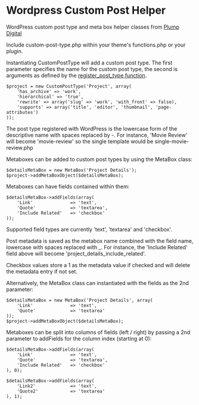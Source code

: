 Wordpress Custom Post Helper
=====================

WordPress custom post type and meta box helper classes from [Plump Digital](http://www.plumpdigital.co.uk)

Include custom-post-type.php within your theme's functions.php or your plugin.

Instantiating CustomPostType will add a custom post type. The first parameter specifies the name for the custom post type, the second is arguments as defined by the [register_post_type function](http://codex.wordpress.org/Function_Reference/register_post_type).

	$project = new CustomPostType('Project', array(
		'has_archive' => 'work',
		'hierarchical' => 'true',
		'rewrite' => array('slug' => 'work', 'with_front' => false),
		'supports' => array('title', 'editor', 'thumbnail', 'page-attributes')
	));
	
The post type registered with WordPress is the lowercase form of the descriptive name with spaces replaced by -. For instance, 'Movie Review' will become 'movie-review' so the single template would be single-movie-review.php

Metaboxes can be added to custom post types by using the MetaBox class:

	$detailsMetaBox = new MetaBox('Project Details');
	$project->addMetaBoxObject($detailsMetaBox);
	
Metaboxes can have fields contained within them:

	$detailsMetaBox->addFields(array(
		'Link'				=> 'text',
		'Quote'				=> 'textarea',
		'Include Related'	=> 'checkbox'
	));
	
Supported field types are currently 'text', 'textarea' and 'checkbox'.

Post metadata is saved as the metabox name combined with the field name, lowercase with spaces replaced with _. For instance, the 'Include Related' field above will become 'project_details_include_related'.

Checkbox values store a 1 as the metadata value if checked and will delete the metadata entry if not set.
	
Alternatively, the MetaBox class can instantiated with the fields as the 2nd parameter:

	$detailsMetaBox = new MetaBox('Project Details', array(
		'Link'				=> 'text',
		'Quote'				=> 'textarea'
	));
	$project->addMetaBoxObject($detailsMetaBox);
	
Metaboxes can be split into columns of fields (left / right) by passing a 2nd parameter to addFields for the column index (starting at 0):

	$detailsMetaBox->addFields(array(
		'Link'				=> 'text',
		'Quote'				=> 'textarea',
		'Include Related'	=> 'checkbox'
	), 0);
	
	$detailsMetaBox->addFields(array(
		'Link2'				=> 'text',
		'Quote2'			=> 'textarea'
	), 1);